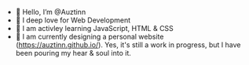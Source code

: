 - 👋 Hello, I’m @Auztinn
- 👀 I deep love for Web Development
- 🌱 I am activley learning JavaScript, HTML & CSS
- 💞️ I am currently designing a personal website (https://auztinn.github.io/). Yes, it's still a work in progress, but I have been pouring my hear & soul into it.

<!---
Auztinn/Auztinn is a ✨ special ✨ repository because its `README.md` (this file) appears on your GitHub profile.
You can click the Preview link to take a look at your changes.
--->
